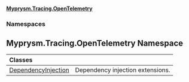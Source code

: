 #### [Myprysm.Tracing.OpenTelemetry](index.md 'index')
### Namespaces
<a name='Myprysm_Tracing_OpenTelemetry'></a>
## Myprysm.Tracing.OpenTelemetry Namespace

| Classes | |
| :--- | :--- |
| [DependencyInjection](Myprysm_Tracing_OpenTelemetry_DependencyInjection.md 'Myprysm.Tracing.OpenTelemetry.DependencyInjection') | Dependency injection extensions.<br/> |
  
